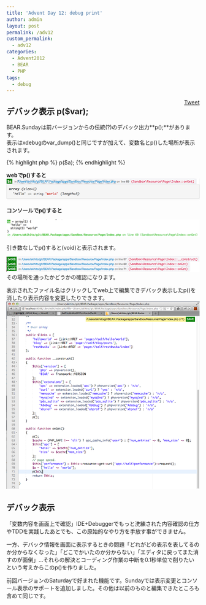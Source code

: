```yaml
---
title: 'Advent Day 12: debug print'
author: admin
layout: post
permalink: /adv12
custom_permalink:
  - adv12
categories:
  - Advent2012
  - BEAR
  - PHP
tags:
  - debug
---
```

<div style="float: right; margin-left: 10px;">
  <a href="https://twitter.com/share" class="twitter-share-button" data-count="vertical" data-url="/blog/adv12">Tweet</a>
</div>

## デバック表示 p($var);

BEAR.Sundayは前バージョンからの伝統(?)のデバック出力**p();**があります。  
表示はxdebugのvar_dump()と同じですが加えて、変数名とp()した場所が表示されます。

{% highlight php %}
p($a);
{% endhighlight %}

**webでp()すると**  
<a href="/blog/adv12/%e3%82%b9%e3%82%af%e3%83%aa%e3%83%bc%e3%83%b3%e3%82%b7%e3%83%a7%e3%83%83%e3%83%88-2012-12-17-23-31-50/" rel="attachment wp-att-1505"><img src="/images/wp-content/uploads/2012/12/a0f4eafe84c70f36f0bb364cfbac6e9f.png" alt="スクリーンショット 2012-12-17 23.31.50" class="aligncenter size-full wp-image-1505" /></a>

**コンソールでp()すると**

<div>
</div>

<a href="/blog/adv12/%e3%82%b9%e3%82%af%e3%83%aa%e3%83%bc%e3%83%b3%e3%82%b7%e3%83%a7%e3%83%83%e3%83%88-2012-12-17-23-34-23/" rel="attachment wp-att-1507"><img src="/images/wp-content/uploads/2012/12/35ee0b02f38504093b38b4eea755e8f3.png" alt="スクリーンショット 2012-12-17 23.34.23" class="aligncenter size-full wp-image-1507" /></a> <div>
</div>

引き数なしでp()すると(void)と表示されます。

<a href="/blog/adv12/%e3%82%b9%e3%82%af%e3%83%aa%e3%83%bc%e3%83%b3%e3%82%b7%e3%83%a7%e3%83%83%e3%83%88-2012-12-18-0-26-19/" rel="attachment wp-att-1510"><img src="/images/wp-content/uploads/2012/12/a6c3d84bee8a4d686cbadd8e643d9f43.png" alt="スクリーンショット 2012-12-18 0.26.19" class="aligncenter size-full wp-image-1510" /></a>  
その場所を通ったかどうかの確認になります。

表示されたファイル名はクリックしてweb上で編集できデバック表示したp()を消したり表示内容を変更したりできます。  
<a href="/blog/adv12/%e3%82%b9%e3%82%af%e3%83%aa%e3%83%bc%e3%83%b3%e3%82%b7%e3%83%a7%e3%83%83%e3%83%88-2012-12-18-0-35-26/" rel="attachment wp-att-1522">
  </a><a href="/images/wp-content/uploads/2012/12/6cc52f92b203a81ef57231115a153620.png"><img src="/images/wp-content/uploads/2012/12/6cc52f92b203a81ef57231115a153620.png" alt="スクリーンショット 2012-12-18 0.37.16" class="aligncenter size-full wp-image-1533" /></a>


<h2>
  デバック表示
</h2>


  「変数内容を画面上で確認」IDE+Debuggerでもっと洗練された内容確認の仕方やTDDを実践したあとでも、この原始的なやり方を手放す事ができません。



  一方、デバック情報を画面に表示するときの問題「どれがどの表示を表してるのか分からなくなった」「どこでかいたのか分からない」「エディタに戻ってまた消すのが面倒」&#8230;それらの解決とコーディング作業の中断を0.1秒単位で削りたいという考えからこのp()を作りました。



  前回バージョンのSaturdayで好まれた機能です。Sundayでは表示変更とコンソール表示のサポートを追加しました。その他は以前のものと編集できたところも含めて同じです。
